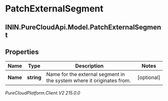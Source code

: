 # PatchExternalSegment

## ININ.PureCloudApi.Model.PatchExternalSegment

## Properties

|Name | Type | Description | Notes|
|------------ | ------------- | ------------- | -------------|
| **Name** | **string** | Name for the external segment in the system where it originates from. | [optional] |



_PureCloudPlatform.Client.V2 215.0.0_

